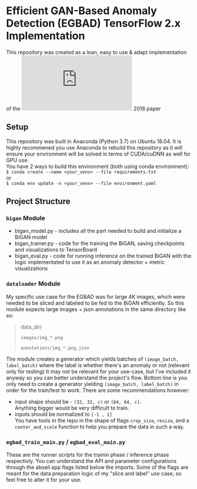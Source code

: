 # Efficient GAN-Based Anomaly Detection (EGBAD) TensorFlow 2.x Implementation

This repository was created as a lean, easy to use & adapt implementation of the ![Efficient GAN-Based Anomaly Detection](https://arxiv.org/pdf/1802.06222v2.pdf) 2018 paper

## Setup
This repository was built in Anaconda (Python 3.7) on Ubuntu 18.04. It is highly recommened you use Anaconda to rebuild this repository as it will ensure
your environment will be solved in terms of CUDA/cuDNN as well for GPU use. <br>
You have 2 ways to build this environment (both using conda environment): <br>
`$ conda create --name <your_venv> --file requirements.txt` <br>
or <br>
`$ conda env update -n <your_venv> --file environment.yaml` <br>

## Project Structure

### `bigan` Module
- bigan_model.py - includes all the part needed to build and initialize a BiGAN model
- bigan_trainer.py - code for the training the BiGAN, saving checkpoints and visualizations to TensorBoard
- bigan_eval.py - code for running inference on the trained BiGAN with the logic implementated to use it as an anomaly detector + metric visualizations

### `dataloader` Module
My specific use case for the EGBAD was for large 4K images, which were needed to be sliced and labeled to be fed to the BiGAN efficiently.
So this module expects large images + json annotations in the same directory like so: <br>

> data_dir/ 
>
>     images/img_*.png
>
>     annotations/img_*.png.json

The module creates a generator which yields batches of `(image_batch, label_batch)` where the label is whether there's an anomaly or not (relevant only for testing)
It may not be relevant for your use-case, but I've included it anyway so you can better understand the project's flow. 
Bottom line is you only need to create a generator yielding `(image_batch, label_batch)` in order for the train/test to work.
There are some recommendations however:
- input shape should be - `(32, 32, c)` or `(64, 64, c)`. <br> Anything bigger would be very difficult to train.
- inputs should be normalized to `[-1 , 1]` <br>
You have tools in the repo in the shape of flags `crop_size`, `resize`, and a `center_and_scale` function to help you prepare the data in such a way.

### `egbad_train_main.py` / `egbad_eval_main.py`
These are the runner scripts for the trainin phase / inference phase respectivly. You can understand the API and parameter configurations through the
abseil app flags listed below the imports.
Some of the flags are meant for the data preparation logic of my "slice and label" use case, so feel free to alter it for your use. 
